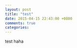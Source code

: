 ```yaml
---
layout: post
title: "test"
date: 2015-04-15 22:43:00 +0800
comments: true
categories: 
---
```

test
haha